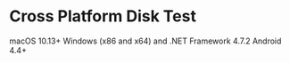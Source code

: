 # Cross Platform Disk Test

macOS 10.13+
Windows (x86 and x64) and .NET Framework 4.7.2
Android 4.4+
